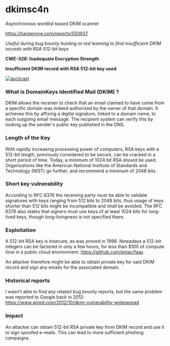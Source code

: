 # dkimsc4n
Asynchronous wordlist based DKIM scanner

https://hackerone.com/reports/550937

*Useful during bug bounty hunting or red teaming to find insufficient DKIM records with RSA 512-bit keys*

**CWE-326: Inadequate Encryption Strength**

**Insufficient DKIM record with RSA 512-bit key used**

[![asciicast](https://asciinema.org/a/243588.svg)](https://asciinema.org/a/243588)

### What is DomainKeys Identified Mail (DKIM) ?

DKIM allows the receiver to check that an email claimed to have come from a specific domain was indeed authorized by the owner of that domain. It achieves this by affixing a digital signature, linked to a domain name, to each outgoing email message. The recipient system can verify this by looking up the sender's public key published in the DNS.

### Length of the Key

With rapidly increasing processing power of computers, RSA keys with a 512-bit length, previously considered to be secure, can be cracked in a short period of time. Today, a minimum of 1024 bit RSA should be used. Organizations like the American National Institute of Standards and Technology (NIST) go further, and recommend a minimum of 2048 bits.

### Short key vulnerability

According to RFC 6376 the receiving party must be able to validate signatures with keys ranging from 512 bits to 2048 bits, thus usage of keys shorter than 512 bits might be incompatible and shall be avoided. The RFC 6376 also states that signers must use keys of at least 1024 bits for long-lived keys, though long-livingness is not specified there.

### Exploitation

A 512-bit RSA key is insecure, as was proved in 1998. Nowadays a 512-bit integers can be factored in only a few hours, for less than $100 of compute time in a public cloud environment: https://github.com/eniac/faas

An attacker therefore might be able to obtain private key for said DKIM record and sign any emails for the associated domain. 

### Historical reports

I wasn't able to find any related bug bounty reports, but the same problem was reported to Google back in 2012: https://www.wired.com/2012/10/dkim-vulnerability-widespread

### Impact

An attacker can obtain 512-bit RSA private key from DKIM record and use it to sign spoofed e-mails. This can lead to more sufficient phishing campaigns.
